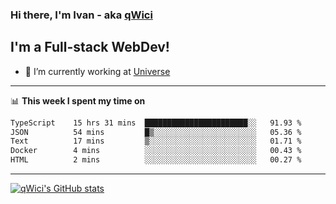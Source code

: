 ### Hi there, I'm Ivan - aka [qWici][website]

## I'm a Full-stack WebDev!
- 🔭 I’m currently working at [Universe][universe]

---

📊 **This week I spent my time on**
<!--START_SECTION:waka-->

```txt
TypeScript    15 hrs 31 mins  ███████████████████████░░   91.93 %
JSON          54 mins         █▒░░░░░░░░░░░░░░░░░░░░░░░   05.36 %
Text          17 mins         ▒░░░░░░░░░░░░░░░░░░░░░░░░   01.71 %
Docker        4 mins          ░░░░░░░░░░░░░░░░░░░░░░░░░   00.43 %
HTML          2 mins          ░░░░░░░░░░░░░░░░░░░░░░░░░   00.27 %
```

<!--END_SECTION:waka-->

---

[![qWici's GitHub stats](https://github-readme-stats.vercel.app/api?username=qWici)](https://github.com/qWici/github-readme-stats)

[website]: https://devkucher.com
[twitter]: https://twitter.com/KucherDev
[linkedin]: https://www.linkedin.com/in/ivankucher
[universe]: https://universeapps.limited
